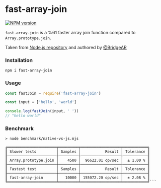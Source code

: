 # fast-array-join

[![NPM version](https://img.shields.io/npm/v/fast-array-join.svg?style=flat)](https://www.npmjs.com/package/fast-array-join)

`fast-array-join` is a %61 faster array join function compared to `Array.prototype.join`.

Taken from [Node.js repository](https://github.com/nodejs/node/blob/main/lib/internal/util.js#L388) and authored by [@BridgeAR](http://github.com/BridgeAR)

### Installation

```
npm i fast-array-join
```

### Usage

```javascript
const fastJoin = require('fast-array-join')

const input = ['hello', 'world']

console.log(fastJoin(input, ' '))
// "hello world"
```

### Benchmark



```
> node benchmark/native-vs-js.mjs

╔══════════════════════╤═════════╤══════════════════╤═══════════╗
║ Slower tests         │ Samples │           Result │ Tolerance ║
╟──────────────────────┼─────────┼──────────────────┼───────────╢
║ Array.prototype.join │    4500 │  96622.01 op/sec │  ± 1.00 % ║
╟──────────────────────┼─────────┼──────────────────┼───────────╢
║ Fastest test         │ Samples │           Result │ Tolerance ║
╟──────────────────────┼─────────┼──────────────────┼───────────╢
║ fast-array-join      │   10000 │ 155072.20 op/sec │  ± 2.08 % ║
╚══════════════════════╧═════════╧══════════════════╧═══════════╝```
```
